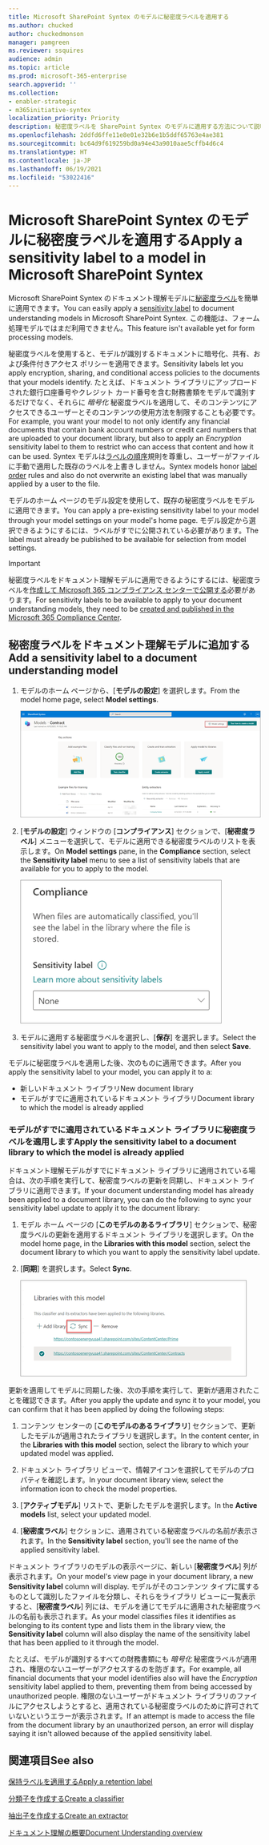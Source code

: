```yaml
---
title: Microsoft SharePoint Syntex のモデルに秘密度ラベルを適用する
ms.author: chucked
author: chuckedmonson
manager: pamgreen
ms.reviewer: ssquires
audience: admin
ms.topic: article
ms.prod: microsoft-365-enterprise
search.appverid: ''
ms.collection:
- enabler-strategic
- m365initiative-syntex
localization_priority: Priority
description: 秘密度ラベルを SharePoint Syntex のモデルに適用する方法について説明します。
ms.openlocfilehash: 2ddfd6ffe11e8e01e32b6e1b5ddf65763e4ae381
ms.sourcegitcommit: bc64d9f619259bd0a94e43a9010aae5cffb4d6c4
ms.translationtype: HT
ms.contentlocale: ja-JP
ms.lasthandoff: 06/19/2021
ms.locfileid: "53022416"
---
```

# <a name="apply-a-sensitivity-label-to-a-model-in-microsoft-sharepoint-syntex"></a><span data-ttu-id="01c06-103">Microsoft SharePoint Syntex のモデルに秘密度ラベルを適用する</span><span class="sxs-lookup"><span data-stu-id="01c06-103">Apply a sensitivity label to a model in Microsoft SharePoint Syntex</span></span>

<span data-ttu-id="01c06-104">Microsoft SharePoint Syntex のドキュメント理解モデルに[秘密度ラベル](../compliance/sensitivity-labels.md)を簡単に適用できます。</span><span class="sxs-lookup"><span data-stu-id="01c06-104">You can easily apply a [sensitivity label](../compliance/sensitivity-labels.md) to document understanding models in Microsoft SharePoint Syntex.</span></span> <span data-ttu-id="01c06-105">この機能は、フォーム処理モデルではまだ利用できません。</span><span class="sxs-lookup"><span data-stu-id="01c06-105">This feature isn't available yet for form processing models.</span></span>

<span data-ttu-id="01c06-106">秘密度ラベルを使用すると、モデルが識別するドキュメントに暗号化、共有、および条件付きアクセス ポリシーを適用できます。</span><span class="sxs-lookup"><span data-stu-id="01c06-106">Sensitivity labels let you apply encryption, sharing, and conditional access policies to the documents that your models identify.</span></span> <span data-ttu-id="01c06-107">たとえば、ドキュメント ライブラリにアップロードされた銀行口座番号やクレジット カード番号を含む財務書類をモデルで識別するだけでなく、それらに *暗号化* 秘密度ラベルを適用して、そのコンテンツにアクセスできるユーザーとそのコンテンツの使用方法を制限することも必要です。</span><span class="sxs-lookup"><span data-stu-id="01c06-107">For example, you want your model to not only identify any financial documents that contain bank account numbers or credit card numbers that are uploaded to your document library, but also to apply an *Encryption* sensitivity label to them to restrict who can access that content and how it can be used.</span></span> <span data-ttu-id="01c06-108">Syntex モデルは[ラベルの順序](../compliance/apply-sensitivity-label-automatically.md?view=o365-worldwide#how-multiple-conditions-are-evaluated-when-they-apply-to-more-than-one-label)規則を尊重し、ユーザーがファイルに手動で適用した既存のラベルを上書きしません。</span><span class="sxs-lookup"><span data-stu-id="01c06-108">Syntex models honor [label order](../compliance/apply-sensitivity-label-automatically.md?view=o365-worldwide#how-multiple-conditions-are-evaluated-when-they-apply-to-more-than-one-label) rules and also do not overwrite an existing label that was manually applied by a user to the file.</span></span> 

<span data-ttu-id="01c06-109">モデルのホーム ページのモデル設定を使用して、既存の秘密度ラベルをモデルに適用できます。</span><span class="sxs-lookup"><span data-stu-id="01c06-109">You can apply a pre-existing sensitivity label to your model through your model settings on your model's home page.</span></span> <span data-ttu-id="01c06-110">モデル設定から選択できるようにするには、ラベルがすでに公開されている必要があります。</span><span class="sxs-lookup"><span data-stu-id="01c06-110">The label must already be published to be available for selection from model settings.</span></span>

> [!Important]
> <span data-ttu-id="01c06-111">秘密度ラベルをドキュメント理解モデルに適用できるようにするには、秘密度ラベルを[作成して Microsoft 365 コンプライアンス センターで公開する](../business-video/create-sensitivity-labels.md)必要があります。</span><span class="sxs-lookup"><span data-stu-id="01c06-111">For sensitivity labels to be available to apply to your document understanding models, they need to be [created and published in the Microsoft 365 Compliance Center](../business-video/create-sensitivity-labels.md).</span></span>

## <a name="add-a-sensitivity-label-to-a-document-understanding-model"></a><span data-ttu-id="01c06-112">秘密度ラベルをドキュメント理解モデルに追加する</span><span class="sxs-lookup"><span data-stu-id="01c06-112">Add a sensitivity label to a document understanding model</span></span>

1. <span data-ttu-id="01c06-113">モデルのホーム ページから、[**モデルの設定**] を選択します。</span><span class="sxs-lookup"><span data-stu-id="01c06-113">From the model home page, select **Model settings**.</span></span>

   ![[モデルの設定] オプションが強調表示された [モデル] ページのスクリーンショット。](../media/content-understanding/sensitivity-model-settings.png)

2. <span data-ttu-id="01c06-115">[**モデルの設定**] ウィンドウの [**コンプライアンス**] セクションで、[**秘密度ラベル**] メニューを選択して、モデルに適用できる秘密度ラベルのリストを表示します。</span><span class="sxs-lookup"><span data-stu-id="01c06-115">On **Model settings** pane, in the **Compliance** section, select the **Sensitivity label** menu to see a list of sensitivity labels that are available for you to apply to the model.</span></span>

   ![秘密度ラベル メニューが表示されている [モデルの設定] ウィンドウのスクリーンショット。](../media/content-understanding/sensitivity-model-settings-pane.png) 

3. <span data-ttu-id="01c06-117">モデルに適用する秘密度ラベルを選択し、[**保存**] を選択します。</span><span class="sxs-lookup"><span data-stu-id="01c06-117">Select the sensitivity label you want to apply to the model, and then select **Save**.</span></span>

<span data-ttu-id="01c06-118">モデルに秘密度ラベルを適用した後、次のものに適用できます。</span><span class="sxs-lookup"><span data-stu-id="01c06-118">After you apply the sensitivity label to your model, you can apply it to a:</span></span>

- <span data-ttu-id="01c06-119">新しいドキュメント ライブラリ</span><span class="sxs-lookup"><span data-stu-id="01c06-119">New document library</span></span>
- <span data-ttu-id="01c06-120">モデルがすでに適用されているドキュメント ライブラリ</span><span class="sxs-lookup"><span data-stu-id="01c06-120">Document library to which the model is already applied</span></span>
 
### <a name="apply-the-sensitivity-label-to-a-document-library-to-which-the-model-is-already-applied"></a><span data-ttu-id="01c06-121">モデルがすでに適用されているドキュメント ライブラリに秘密度ラベルを適用します</span><span class="sxs-lookup"><span data-stu-id="01c06-121">Apply the sensitivity label to a document library to which the model is already applied</span></span>

<span data-ttu-id="01c06-122">ドキュメント理解モデルがすでにドキュメント ライブラリに適用されている場合は、次の手順を実行して、秘密度ラベルの更新を同期し、ドキュメント ライブラリに適用できます。</span><span class="sxs-lookup"><span data-stu-id="01c06-122">If your document understanding model has already been applied to a document library, you can do the following to sync your sensitivity label update to apply it to the document library:</span></span>

1. <span data-ttu-id="01c06-123">モデル ホーム ページの [**このモデルのあるライブラリ**] セクションで、秘密度ラベルの更新を適用するドキュメント ライブラリを選択します。</span><span class="sxs-lookup"><span data-stu-id="01c06-123">On the model home page, in the **Libraries with this model** section, select the document library to which you want to apply the sensitivity label update.</span></span>

2. <span data-ttu-id="01c06-124">[**同期**] を選択します。</span><span class="sxs-lookup"><span data-stu-id="01c06-124">Select **Sync**.</span></span>

   ![[同期] が強調表示された [このモデルのあるライブラリ] セクションを示すスクリーンショット。](../media/content-understanding/sensitivity-libraries-sync.png)

<span data-ttu-id="01c06-126">更新を適用してモデルに同期した後、次の手順を実行して、更新が適用されたことを確認できます。</span><span class="sxs-lookup"><span data-stu-id="01c06-126">After you apply the update and sync it to your model, you can confirm that it has been applied by doing the following steps:</span></span>

1. <span data-ttu-id="01c06-127">コンテンツ センターの [**このモデルのあるライブラリ**] セクションで、更新したモデルが適用されたライブラリを選択します。</span><span class="sxs-lookup"><span data-stu-id="01c06-127">In the content center, in the **Libraries with this model** section, select the library to which your updated model was applied.</span></span> 

2. <span data-ttu-id="01c06-128">ドキュメント ライブラリ ビューで、情報アイコンを選択してモデルのプロパティを確認します。</span><span class="sxs-lookup"><span data-stu-id="01c06-128">In your document library view, select the information icon to check the model properties.</span></span>

3. <span data-ttu-id="01c06-129">[**アクティブモデル**] リストで、更新したモデルを選択します。</span><span class="sxs-lookup"><span data-stu-id="01c06-129">In the **Active models** list, select your updated model.</span></span>

4. <span data-ttu-id="01c06-130">[**秘密度ラベル**] セクションに、適用されている秘密度ラベルの名前が表示されます。</span><span class="sxs-lookup"><span data-stu-id="01c06-130">In the **Sensitivity label** section, you'll see the name of the applied sensitivity label.</span></span>

<span data-ttu-id="01c06-131">ドキュメント ライブラリのモデルの表示ページに、新しい [**秘密度ラベル**] 列が表示されます。</span><span class="sxs-lookup"><span data-stu-id="01c06-131">On your model's view page in your document library, a new **Sensitivity label** column will display.</span></span> <span data-ttu-id="01c06-132">モデルがそのコンテンツ タイプに属するものとして識別したファイルを分類し、それらをライブラリ ビューに一覧表示すると、[**秘密度ラベル**] 列には、モデルを通じてモデルに適用された秘密度ラベルの名前も表示されます。</span><span class="sxs-lookup"><span data-stu-id="01c06-132">As your model classifies files it identifies as belonging to its content type and lists them in the library view, the **Sensitivity label** column will also display the name of the sensitivity label that has been applied to it through the model.</span></span>

<span data-ttu-id="01c06-133">たとえば、モデルが識別するすべての財務書類にも *暗号化* 秘密度ラベルが適用され、権限のないユーザーがアクセスするのを防ぎます。</span><span class="sxs-lookup"><span data-stu-id="01c06-133">For example, all financial documents that your model identifies also will have the *Encryption* sensitivity label applied to them, preventing them from being accessed by unauthorized people.</span></span> <span data-ttu-id="01c06-134">権限のないユーザーがドキュメント ライブラリのファイルにアクセスしようとすると、適用されている秘密度ラベルのために許可されていないというエラーが表示されます。</span><span class="sxs-lookup"><span data-stu-id="01c06-134">If an attempt is made to access the file from the document library by an unauthorized person, an error will display saying it isn't allowed because of the applied sensitivity label.</span></span>

<!---
## Add a sensitivity label to a form processing model

> [!Important]
> For sensitivity labels to be available to apply to your form processing model, they need to be [created and published in the Microsoft 365 Compliance Center](../business-video/create-sensitivity-labels.md).

You can either apply a sensitivity label to a form processing model when you are creating a model, or apply it to an existing model.

### Add a sensitivity label when you create a form processing model

1. When you [create a new form processing model](create-a-form-processing-model.md), select **Advanced settings**.

2. In **Advanced settings**, in the **Sensitivity label** section, select the menu and then select the sensitivity label you want to apply to the model.

3.  After you've completed your remaining model settings, select **Create** to build your model.

### Add a sensitivity label to an existing form processing model

You can add a sensitivity label to an existing form processing model in different ways:

- Through the **Automate** menu in the document library
- Through the **Active model** settings in the document library 

#### Add a sensitivity label to an existing form processing model through the Automate menu

You can add a sensitivity label to an existing form processing model that you own through the **Automate** menu in the document library in which the model is applied.

1. In your document library to which the form processing model is applied, select the **Automate** menu, select **AI Builder**, and then select **View form processing model details**.

2. On the **Model details** pane, in the **Sensitivity label** section, select the sensitivity label you want to apply. Then select **Save**.

#### Add a sensitivity label to an existing form processing model in the active model settings

You can add a sensitivity label to an existing form processing model that you own through the **Active model** settings in the document library in which the model is applied.

1. In the SharePoint document library in which the model is applied, select the **View active models** icon, and then select **View active models**.

2. In **Active models**, select the form processing model to which you want to apply the sensitivity label.

3. On the **Model details** pane, in the **Sensitivity label** section, select the sensitivity label you want to apply. Then select **Save**.

   > [!NOTE]
   > You must be the model owner for the **Model settings** pane to be editable. 
--->

## <a name="see-also"></a><span data-ttu-id="01c06-135">関連項目</span><span class="sxs-lookup"><span data-stu-id="01c06-135">See also</span></span>

[<span data-ttu-id="01c06-136">保持ラベルを適用する</span><span class="sxs-lookup"><span data-stu-id="01c06-136">Apply a retention label</span></span>](apply-a-retention-label-to-a-model.md)

[<span data-ttu-id="01c06-137">分類子を作成する</span><span class="sxs-lookup"><span data-stu-id="01c06-137">Create a classifier</span></span>](create-a-classifier.md)

[<span data-ttu-id="01c06-138">抽出子を作成する</span><span class="sxs-lookup"><span data-stu-id="01c06-138">Create an extractor</span></span>](create-an-extractor.md)

[<span data-ttu-id="01c06-139">ドキュメント理解の概要</span><span class="sxs-lookup"><span data-stu-id="01c06-139">Document Understanding overview</span></span>](document-understanding-overview.md)
